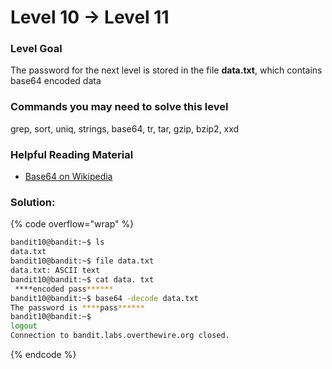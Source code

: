 # Level 10 → Level 11

### Level Goal

The password for the next level is stored in the file **data.txt**, which contains base64 encoded data

### Commands you may need to solve this level

grep, sort, uniq, strings, base64, tr, tar, gzip, bzip2, xxd

### Helpful Reading Material

* [Base64 on Wikipedia](https://en.wikipedia.org/wiki/Base64)

### Solution:

{% code overflow="wrap" %}
```bash
bandit10@bandit:~$ ls
data.txt
bandit10@bandit:~$ file data.txt
data.txt: ASCII text
bandit10@bandit:~$ cat data. txt
 ****encoded pass******
bandit10@bandit:~$ base64 -decode data.txt
The password is ****pass******
bandit10@bandit:~$
logout
Connection to bandit.labs.overthewire.org closed.
```
{% endcode %}
